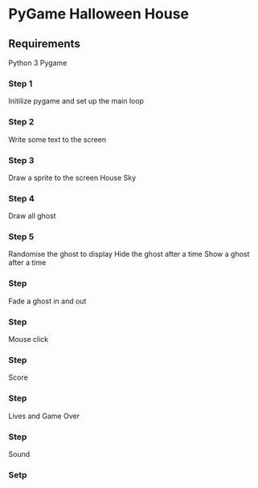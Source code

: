 # PyGame Halloween House 

## Requirements

Python 3 
Pygame

### Step 1
Initilize pygame and set up the main loop

### Step 2
Write some text to the screen

### Step 3
Draw a sprite to the screen
    House
    Sky 

### Step 4
Draw all ghost

### Step 5
Randomise the ghost to display
Hide the ghost after a time
Show a ghost after a time

### Step
Fade a ghost in and out

### Step  
Mouse click

### Step  
Score

### Step
Lives and Game Over

### Step 
Sound

### Setp
